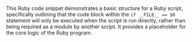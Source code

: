 This Ruby code snippet demonstrates a basic structure for a Ruby script, specifically outlining that the code block within the `if __FILE__ == $0` statement will only be executed when the script is run directly, rather than being required as a module by another script. It provides a placeholder for the core logic of the Ruby program.
